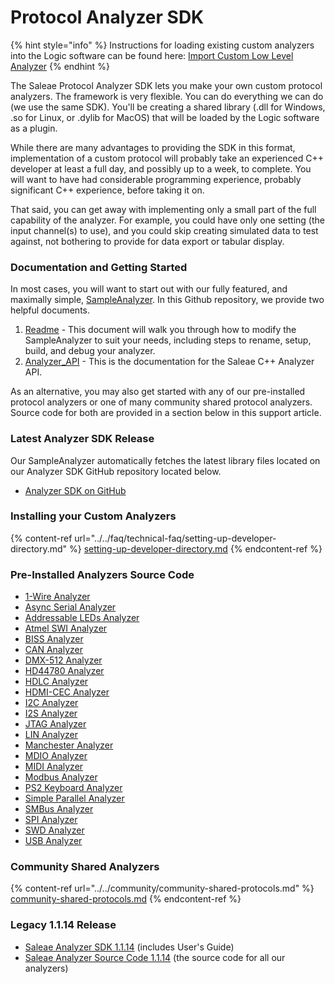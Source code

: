 # Protocol Analyzer SDK

{% hint style="info" %}
Instructions for loading existing custom analyzers into the Logic software can be found here: [Import Custom Low Level Analyzer](../../faq/technical-faq/setting-up-developer-directory.md)
{% endhint %}

The Saleae Protocol Analyzer SDK lets you make your own custom protocol analyzers. The framework is very flexible. You can do everything we can do (we use the same SDK). You'll be creating a shared library (.dll for Windows, .so for Linux, or .dylib for MacOS) that will be loaded by the Logic software as a plugin.

While there are many advantages to providing the SDK in this format, implementation of a custom protocol will probably take an experienced C++ developer at least a full day, and possibly up to a week, to complete. You will want to have had considerable programming experience, probably significant C++ experience, before taking it on.

That said, you can get away with implementing only a small part of the full capability of the analyzer. For example, you could have only one setting (the input channel(s) to use), and you could skip creating simulated data to test against, not bothering to provide for data export or tabular display.

### Documentation and Getting Started

In most cases, you will want to start out with our fully featured, and maximally simple, [SampleAnalyzer](https://github.com/saleae/SampleAnalyzer). In this Github repository, we provide two helpful documents.

1. [Readme](https://github.com/saleae/SampleAnalyzer/blob/master/readme.md) - This document will walk you through how to modify the SampleAnalyzer to suit your needs, including steps to rename, setup, build, and debug your analyzer.
2. [Analyzer\_API](https://github.com/saleae/SampleAnalyzer/blob/master/docs/Analyzer\_API.md) - This is the documentation for the Saleae C++ Analyzer API.

As an alternative, you may also get started with any of our pre-installed protocol analyzers or one of many community shared protocol analyzers. Source code for both are provided in a section below in this support article.

### **Latest Analyzer SDK Release**

Our SampleAnalyzer automatically fetches the latest library files located on our Analyzer SDK GitHub repository located below.

* [Analyzer SDK on GitHub](https://github.com/saleae/AnalyzerSDK)

### Installing your Custom Analyzers

{% content-ref url="../../faq/technical-faq/setting-up-developer-directory.md" %}
[setting-up-developer-directory.md](../../faq/technical-faq/setting-up-developer-directory.md)
{% endcontent-ref %}

### Pre-Installed Analyzers Source Code

* [1-Wire Analyzer](https://www.github.com/saleae/one-wire-analyzer)
* [Async Serial Analyzer](https://www.github.com/saleae/serial-analyzer)&#x20;
* [Addressable LEDs Analyzer](https://www.github.com/saleae/async-rgb-led-analyzer)
* [Atmel SWI Analyzer](https://www.github.com/saleae/atmel-swi-analyzer)
* [BISS Analyzer](https://www.github.com/saleae/biss-analyzer)
* [CAN Analyzer](https://www.github.com/saleae/can-analyzer)
* [DMX-512 Analyzer](https://www.github.com/saleae/dmx-512-analyzer)
* [HD44780 Analyzer](https://www.github.com/saleae/hd44780-analyzer)&#x20;
* [HDLC Analyzer](https://www.github.com/saleae/hdlc-analyzer)&#x20;
* [HDMI-CEC Analyzer](https://www.github.com/saleae/hdmi-cec-analyzer)&#x20;
* [I2C Analyzer](https://www.github.com/saleae/i2c-analyzer)&#x20;
* [I2S Analyzer](https://www.github.com/saleae/i2s-analyzer)&#x20;
* [JTAG Analyzer](https://www.github.com/saleae/jtag-analyzer)&#x20;
* [LIN Analyzer](https://www.github.com/saleae/lin-analyzer)
* [Manchester Analyzer](https://www.github.com/saleae/manchester-analyzer)&#x20;
* [MDIO Analyzer](https://www.github.com/saleae/mdio-analyzer)&#x20;
* [MIDI Analyzer](https://www.github.com/saleae/midi-analyzer)&#x20;
* [Modbus Analyzer](https://www.github.com/saleae/modbus-analyzer)&#x20;
* [PS2 Keyboard Analyzer](https://www.github.com/saleae/ps2-keyboard-analyzer)&#x20;
* [Simple Parallel Analyzer](https://www.github.com/saleae/simple-parallel-analyzer)&#x20;
* [SMBus Analyzer](https://www.github.com/saleae/smbus-analyzer)&#x20;
* [SPI Analyzer](https://www.github.com/saleae/spi-analyzer)&#x20;
* [SWD Analyzer](https://www.github.com/saleae/swd-analyzer)&#x20;
* [USB Analyzer](https://www.github.com/saleae/usb-analyzer)

### Community Shared Analyzers

{% content-ref url="../../community/community-shared-protocols.md" %}
[community-shared-protocols.md](../../community/community-shared-protocols.md)
{% endcontent-ref %}

### **Legacy 1.1.14 Release**

* [Saleae Analyzer SDK 1.1.14](http://downloads.saleae.com/SDK/SaleaeAnalyzerSdk-1.1.14.zip) (includes User's Guide)
* [Saleae Analyzer Source Code 1.1.14](http://downloads.saleae.com/SDK/Saleae%20Analyzer%20Source%201.1.14.zip) (the source code for all our analyzers)

